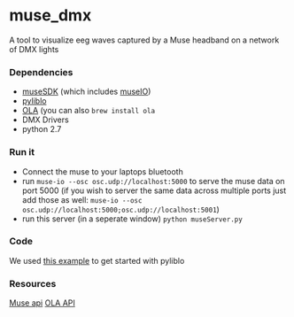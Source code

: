 # muse_dmx
A tool to visualize eeg waves captured by a Muse headband on a network of DMX lights

### Dependencies
- [museSDK](http://developer.choosemuse.com/sdk/ios) (which includes [museIO](http://developer.choosemuse.com/tools/museio))
- [pyliblo](http://das.nasophon.de/pyliblo/)
- [OLA](https://www.openlighting.org/ola/mac-install/) (you can also `brew install ola`
- DMX Drivers 
- python 2.7

### Run it
- Connect the muse to your laptops bluetooth
- run `muse-io --osc osc.udp://localhost:5000` to serve the muse data on port 5000 (if you wish to server the same data across multiple ports just add those as well: `muse-io --osc osc.udp://localhost:5000;osc.udp://localhost:5001`)
- run this server (in a seperate window) `python museServer.py`

### Code
We used [this example](http://developer.choosemuse.com/research-tools-example/grabbing-data-from-museio-a-few-simple-examples-of-muse-osc-servers#python) to get started with pyliblo

### Resources
[Muse api](http://developer.choosemuse.com/tools/available-data)
[OLA API](https://www.openlighting.org/ola/developer-documentation/python-api/)
